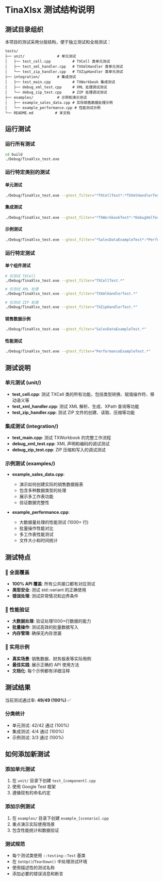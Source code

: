 # TinaXlsx 测试结构说明

## 测试目录组织

本项目的测试采用分层结构，便于独立测试和全局测试：

```
tests/
├── unit/               # 单元测试
│   ├── test_cell.cpp          # TXCell 类单元测试
│   ├── test_xml_handler.cpp   # TXXmlHandler 类单元测试
│   └── test_zip_handler.cpp   # TXZipHandler 类单元测试
├── integration/        # 集成测试
│   ├── test_main.cpp          # TXWorkbook 集成测试
│   ├── debug_xml_test.cpp     # XML 处理调试测试
│   └── debug_zip_test.cpp     # ZIP 处理调试测试
├── examples/           # 示例和演示测试
│   ├── example_sales_data.cpp # 实际销售数据处理示例
│   └── example_performance.cpp # 性能测试示例
└── README.md          # 本文档
```

## 运行测试

### 运行所有测试
```bash
cd build
./Debug/TinaXlsx_test.exe
```

### 运行特定类别的测试

#### 单元测试
```bash
./Debug/TinaXlsx_test.exe --gtest_filter="*TXCellTest*:*TXXmlHandlerTest*:*TXZipHandlerTest*"
```

#### 集成测试
```bash
./Debug/TinaXlsx_test.exe --gtest_filter="*TXWorkbookTest*:*DebugXmlTest*:*DebugZipTest*"
```

#### 示例测试
```bash
./Debug/TinaXlsx_test.exe --gtest_filter="*SalesDataExampleTest*:*PerformanceExampleTest*"
```

### 运行特定测试

#### 单个组件测试
```bash
# 仅测试 TXCell
./Debug/TinaXlsx_test.exe --gtest_filter="TXCellTest.*"

# 仅测试 XML 处理
./Debug/TinaXlsx_test.exe --gtest_filter="TXXmlHandlerTest.*"

# 仅测试 ZIP 处理
./Debug/TinaXlsx_test.exe --gtest_filter="TXZipHandlerTest.*"
```

#### 销售数据示例
```bash
./Debug/TinaXlsx_test.exe --gtest_filter="SalesDataExampleTest.*"
```

#### 性能测试
```bash
./Debug/TinaXlsx_test.exe --gtest_filter="PerformanceExampleTest.*"
```

## 测试说明

### 单元测试 (unit/)
- **test_cell.cpp**: 测试 TXCell 类的所有功能，包括类型转换、赋值操作符、移动语义等
- **test_xml_handler.cpp**: 测试 XML 解析、生成、XPath 查询等功能
- **test_zip_handler.cpp**: 测试 ZIP 文件的创建、读取、压缩等功能

### 集成测试 (integration/)
- **test_main.cpp**: 测试 TXWorkbook 的完整工作流程
- **debug_xml_test.cpp**: XML 声明和编码的调试测试
- **debug_zip_test.cpp**: ZIP 压缩和写入的调试测试

### 示例测试 (examples/)
- **example_sales_data.cpp**: 
  - 演示如何创建实际的销售数据报表
  - 包含多种数据类型的处理
  - 展示多工作表功能
  - 验证数据完整性
  
- **example_performance.cpp**:
  - 大数据量处理的性能测试 (1000+ 行)
  - 批量操作性能对比
  - 多工作表性能测试
  - 文件大小和时间统计

## 测试特点

### 🎯 全面覆盖
- **100% API 覆盖**: 所有公共接口都有对应测试
- **类型安全**: 测试 std::variant 的正确使用
- **错误处理**: 测试异常情况和边界条件

### 🚀 性能验证
- **大数据处理**: 验证处理1000+行数据的能力
- **批量操作**: 测试高效的批量数据写入
- **内存管理**: 确保无内存泄漏

### 💼 实用示例
- **真实场景**: 销售数据、财务报表等实际用例
- **最佳实践**: 展示正确的 API 使用方法
- **文档化**: 每个示例都有详细注释

## 测试结果

当前测试通过率: **49/49 (100%)** ✅

### 分类统计
- 单元测试: 42/42 通过 (100%)
- 集成测试: 4/4 通过 (100%)
- 示例测试: 3/3 通过 (100%)

## 如何添加新测试

### 添加单元测试
1. 在 `unit/` 目录下创建 `test_[component].cpp`
2. 使用 Google Test 框架
3. 遵循现有的命名约定

### 添加示例测试
1. 在 `examples/` 目录下创建 `example_[scenario].cpp`
2. 重点演示实际使用场景
3. 包含性能统计和数据验证

### 测试规范
- 每个测试类使用 `::testing::Test` 基类
- 在 `SetUp()`/`TearDown()` 中处理测试环境
- 使用描述性的测试名称
- 添加必要的错误消息和断言 